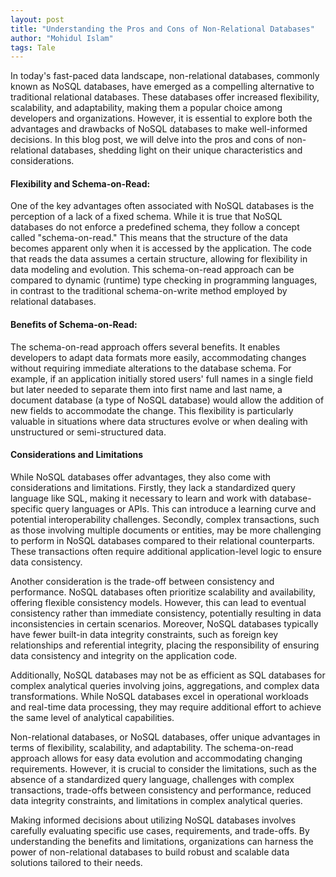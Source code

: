 ```yaml
---
layout: post
title: "Understanding the Pros and Cons of Non-Relational Databases"
author: "Mohidul Islam"
tags: Tale
---
```


In today's fast-paced data landscape, non-relational databases, commonly known as NoSQL databases, have emerged as a compelling alternative to traditional relational databases. These databases offer increased flexibility, scalability, and adaptability, making them a popular choice among developers and organizations. However, it is essential to explore both the advantages and drawbacks of NoSQL databases to make well-informed decisions. In this blog post, we will delve into the pros and cons of non-relational databases, shedding light on their unique characteristics and considerations.


#### Flexibility and Schema-on-Read:
One of the key advantages often associated with NoSQL databases is the perception of a lack of a fixed schema. While it is true that NoSQL databases do not enforce a predefined schema, they follow a concept called "schema-on-read." This means that the structure of the data becomes apparent only when it is accessed by the application. The code that reads the data assumes a certain structure, allowing for flexibility in data modeling and evolution. This schema-on-read approach can be compared to dynamic (runtime) type checking in programming languages, in contrast to the traditional schema-on-write method employed by relational databases.


#### Benefits of Schema-on-Read:
The schema-on-read approach offers several benefits. It enables developers to adapt data formats more easily, accommodating changes without requiring immediate alterations to the database schema. For example, if an application initially stored users' full names in a single field but later needed to separate them into first name and last name, a document database (a type of NoSQL database) would allow the addition of new fields to accommodate the change. This flexibility is particularly valuable in situations where data structures evolve or when dealing with unstructured or semi-structured data.


#### Considerations and Limitations
While NoSQL databases offer advantages, they also come with considerations and limitations. Firstly, they lack a standardized query language like SQL, making it necessary to learn and work with database-specific query languages or APIs. This can introduce a learning curve and potential interoperability challenges. Secondly, complex transactions, such as those involving multiple documents or entities, may be more challenging to perform in NoSQL databases compared to their relational counterparts. These transactions often require additional application-level logic to ensure data consistency.

Another consideration is the trade-off between consistency and performance. NoSQL databases often prioritize scalability and availability, offering flexible consistency models. However, this can lead to eventual consistency rather than immediate consistency, potentially resulting in data inconsistencies in certain scenarios. Moreover, NoSQL databases typically have fewer built-in data integrity constraints, such as foreign key relationships and referential integrity, placing the responsibility of ensuring data consistency and integrity on the application code.

Additionally, NoSQL databases may not be as efficient as SQL databases for complex analytical queries involving joins, aggregations, and complex data transformations. While NoSQL databases excel in operational workloads and real-time data processing, they may require additional effort to achieve the same level of analytical capabilities.


Non-relational databases, or NoSQL databases, offer unique advantages in terms of flexibility, scalability, and adaptability. The schema-on-read approach allows for easy data evolution and accommodating changing requirements. However, it is crucial to consider the limitations, such as the absence of a standardized query language, challenges with complex transactions, trade-offs between consistency and performance, reduced data integrity constraints, and limitations in complex analytical queries.

Making informed decisions about utilizing NoSQL databases involves carefully evaluating specific use cases, requirements, and trade-offs. By understanding the benefits and limitations, organizations can harness the power of non-relational databases to build robust and scalable data solutions tailored to their needs.

